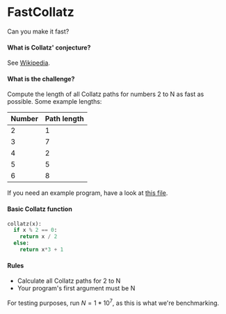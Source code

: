# FastCollatz
Can you make it fast?

#### What is Collatz' conjecture?
See [Wikipedia](https://en.wikipedia.org/wiki/Collatz_conjecture).

#### What is the challenge?
Compute the length of all Collatz paths for numbers 2 to N as fast as possible. Some example lengths:

| Number  | Path length  |
|---|---|
| 2  | 1  |
| 3  | 7  |
| 4  | 2  |
| 5  | 5  |
| 6  | 8  |

If you need an example program, have a look at [this file](https://github.com/henrik2706/FastCollatz/blob/main/henrik_code/baseline_iterative.py).

#### Basic Collatz function
```python
collatz(x):
  if x % 2 == 0:
    return x / 2
  else:
    return x*3 + 1
```

#### Rules

- Calculate all Collatz paths for 2 to N
- Your program's first argument must be N

For testing purposes, run $N=1*10^7$, as this is what we're benchmarking.
